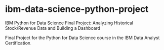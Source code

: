 # ibm-data-science-python-project
IBM Python for Data Science Final Project: Analyzing Historical Stock/Revenue Data and Building a Dashboard

Final Project for the Python for Data Science course in the IBM Data Analyst Certification.
